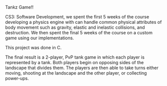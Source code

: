 Tankz Game!!

CS3: Software Development, we spent the first 5 weeks of the course developing a physics engine with can handle common physical attributes of body movement such as gravity, elastic and inelastic collisions, and destruction. We then spent the final 5 weeks of the course on a custom game using our implementations. 

This project was done in C.

The final result is a 2-player, PvP tank game in which each player is represented by a tank. Both players begin on opposing sides of the landscape that divides them.
The players are then able to take turns either moving, shooting at the landscape and the other player, or collecting power-ups.
